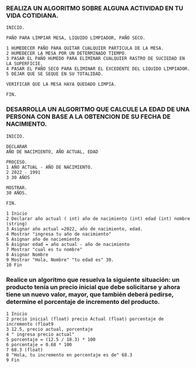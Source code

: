### REALIZA UN ALGORITMO SOBRE ALGUNA ACTIVIDAD EN TU VIDA COTIDIANA.

    INICIO.
    
    PAÑO PARA LIMPIAR MESA, LIQUIDO LIMPIADOR, PAÑO SECO.
    
    1 HUMEDECER PAÑO PARA QUITAR CUALQUIER PARTICULA DE LA MESA.
    2 HUMEDECER LA MESA POR UN DETERMINADO TIEMPO.
    3 PASAR EL PAÑO HUMEDO PARA ELIMINAR CUALQUIER RASTRO DE SUCIEDAD EN LA SUPERFICIE.
    4 PASAR EL PAÑO SECO PARA ELIMINAR EL EXCEDENTE DEL LIQUIDO LIMPIADOR.
    5 DEJAR QUE SE SEQUE EN SU TOTALIDAD.
    
    VERIFICAR QUE LA MESA HAYA QUEDADO LIMPIA.
    
    FIN.


### DESARROLLA UN ALGORITMO QUE CALCULE LA EDAD DE UNA PERSONA CON BASE A LA OBTENCION DE SU FECHA DE NACIMIENTO.

    INICIO.
    
    DECLARAR 
    AÑO DE NACIMIENTO, AÑO ACTUAL, EDAD    
    
    PROCESO.
    1 AÑO ACTUAL - AÑO DE NACIMIENTO.
    2 2022 - 1991
    3 30 AÑOS
    
    MOSTRAR. 
    30 AÑOS.
    
    FIN.
    
    1 Inicio 
    2 Declarar año actual ( int) año de nacimiento (int) edad (int) nombre (string)
    3 Asignar año actual =2022, año de nacimiento, edad.
    4 Mostrar "ingresa tu año de nacimiento"
    5 Asignar año de naciemiento
    6 Asignar edad = año actual - año de nacimiento
    7 Mostrar "cual es tu nombre"
    8 Asignar Nombre
    9 Mostrar "Hola, Nombre" "tu edad es" 30.
    10 Fin
    




###  Realice un algoritmo que resuelva la siguiente situación: un producto tenía un precio inicial que debe solicitarse y ahora tiene un nuevo valor, mayor, que también deberá pedirse, determine el porcentaje de incremento del producto. 

    1 Inicio
    2 precio inicial (float) precio Actual (float) porcentaje de incremento (float9
    3 12.5, precio actual, porcentaje
    4 " ingresa precio actual"
    5 porcentaje = (12.5 / 18.3) * 100
    6 porcentaje = 0.68 * 100
    7 68.3 (float)
    8 "Hola, tu incremento en porcentaje es de" 68.3
    9 Fin
    
    
    
